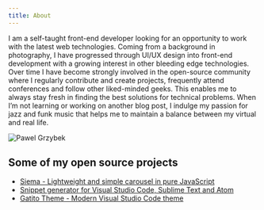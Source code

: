 ```yaml
---
title: About
---
```


I am a self-taught front-end developer looking for an opportunity to work with the latest web technologies. Coming from a background in photography, I have progressed through UI/UX design into front-end development with a growing interest in other bleeding edge technologies. Over time I have become strongly involved in the open-source community where I regularly contribute and create projects, frequently attend conferences and follow other liked-minded geeks. This enables me to always stay fresh in finding the best solutions for technical problems. When I’m not learning or working on another blog post, I indulge my passion for jazz and funk music that helps me to maintain a balance between my virtual and real life.

![Pawel Grzybek](/photos/about.jpg)

## Some of my open source projects

- [Siema - Lightweight and simple carousel in pure JavaScript](https://github.com/pawelgrzybek/siema)
- [Snippet generator for Visual Studio Code, Sublime Text and Atom](https://github.com/pawelgrzybek/snippet-generator)
- [Gatito Theme - Modern Visual Studio Code theme](https://github.com/pawelgrzybek/gatito-theme)

